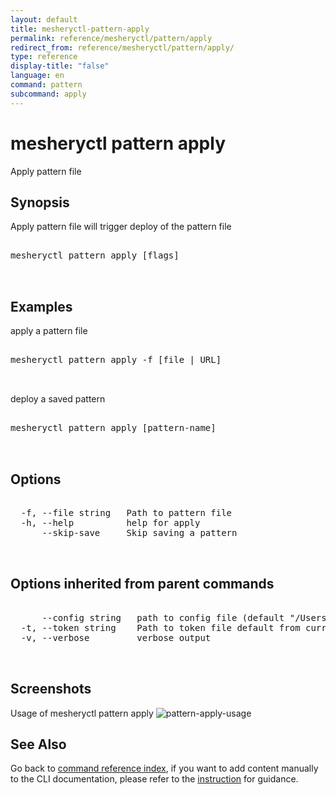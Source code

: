 ```yaml
---
layout: default
title: mesheryctl-pattern-apply
permalink: reference/mesheryctl/pattern/apply
redirect_from: reference/mesheryctl/pattern/apply/
type: reference
display-title: "false"
language: en
command: pattern
subcommand: apply
---
```


# mesheryctl pattern apply

Apply pattern file

## Synopsis

Apply pattern file will trigger deploy of the pattern file
<pre class='codeblock-pre'>
<div class='codeblock'>
mesheryctl pattern apply [flags]

</div>
</pre> 

## Examples

apply a pattern file
<pre class='codeblock-pre'>
<div class='codeblock'>
mesheryctl pattern apply -f [file | URL]

</div>
</pre> 

deploy a saved pattern
<pre class='codeblock-pre'>
<div class='codeblock'>
mesheryctl pattern apply [pattern-name]

</div>
</pre> 

## Options

<pre class='codeblock-pre'>
<div class='codeblock'>
  -f, --file string   Path to pattern file
  -h, --help          help for apply
      --skip-save     Skip saving a pattern

</div>
</pre>

## Options inherited from parent commands

<pre class='codeblock-pre'>
<div class='codeblock'>
      --config string   path to config file (default "/Users/lee/.meshery/config.yaml")
  -t, --token string    Path to token file default from current context
  -v, --verbose         verbose output

</div>
</pre>

## Screenshots

Usage of mesheryctl pattern apply
![pattern-apply-usage](/assets/img/mesheryctl/patternApply.png)

## See Also

Go back to [command reference index](/reference/mesheryctl/), if you want to add content manually to the CLI documentation, please refer to the [instruction](/project/contributing/contributing-cli#preserving-manually-added-documentation) for guidance.
